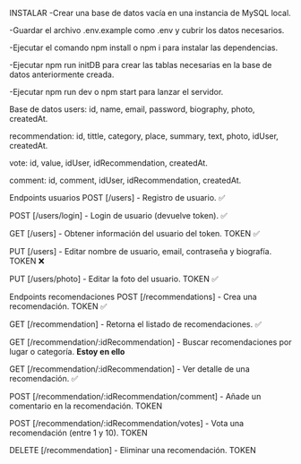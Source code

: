 INSTALAR
-Crear una base de datos vacía en una instancia de MySQL local.

-Guardar el archivo .env.example como .env y cubrir los datos necesarios.

-Ejecutar el comando npm install o npm i para instalar las dependencias.

-Ejecutar npm run initDB para crear las tablas necesarias en la base de datos anteriormente creada.

-Ejecutar npm run dev o npm start para lanzar el servidor.

Base de datos
users: id, name, email, password, biography, photo, createdAt.

recommendation: id, tittle, category, place, summary, text, photo, idUser, createdAt.

vote: id, value, idUser, idRecommendation, createdAt.

comment: id, comment, idUser, idRecommendation, createdAt.

Endpoints usuarios
POST [/users] - Registro de usuario. ✅

POST [/users/login] - Login de usuario (devuelve token). ✅

GET [/users] - Obtener información del usuario del token. TOKEN ✅

PUT [/users] - Editar nombre de usuario, email, contraseña y biografía. TOKEN ❌

PUT [/users/photo] - Editar la foto del usuario. TOKEN ✅

Endpoints recomendaciones
POST [/recommendations] - Crea una recomendación. TOKEN ✅

GET [/recommendation] - Retorna el listado de recomendaciones. ✅

GET [/recommendation/:idRecommendation] - Buscar recomendaciones por lugar o categoría. **Estoy en ello**

GET [/recommendation/:idRecommendation] - Ver detalle de una recomendación. ✅

POST [/recommendation/:idRecommendation/comment] - Añade un comentario en la recomendación. TOKEN

POST [/recommendation/:idRecommendation/votes] - Vota una recomendación (entre 1 y 10). TOKEN

DELETE [/recommendation] - Eliminar una recomendación. TOKEN
